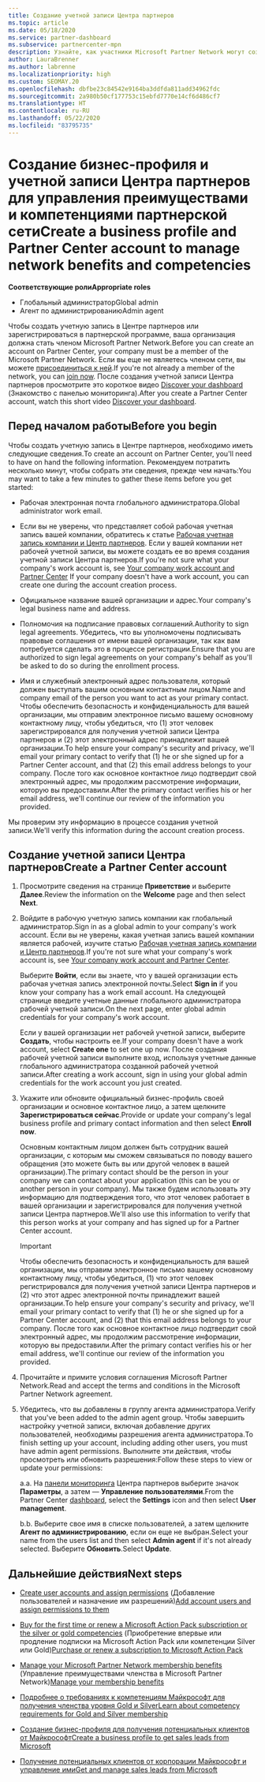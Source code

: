 ```yaml
---
title: Создание учетной записи Центра партнеров
ms.topic: article
ms.date: 05/18/2020
ms.service: partner-dashboard
ms.subservice: partnercenter-mpn
description: Узнайте, как участники Microsoft Partner Network могут создать бизнес-профиль и учетные записи Центра партнеров для управления своими преимуществами и компетенциями в рамках партнерской сети.
author: LauraBrenner
ms.author: labrenne
ms.localizationpriority: high
ms.custom: SEOMAY.20
ms.openlocfilehash: dbfbe23c84542e9164ba3ddfda811add34962fdc
ms.sourcegitcommit: 2a980b50cf177753c15ebfd7770e14cf6d486cf7
ms.translationtype: HT
ms.contentlocale: ru-RU
ms.lasthandoff: 05/22/2020
ms.locfileid: "83795735"
---
```

# <a name="create-a-business-profile-and-partner-center-account-to-manage-network-benefits-and-competencies"></a><span data-ttu-id="c14c9-103">Создание бизнес-профиля и учетной записи Центра партнеров для управления преимуществами и компетенциями партнерской сети</span><span class="sxs-lookup"><span data-stu-id="c14c9-103">Create a business profile and Partner Center account to manage network benefits and competencies</span></span>

<span data-ttu-id="c14c9-104">**Соответствующие роли**</span><span class="sxs-lookup"><span data-stu-id="c14c9-104">**Appropriate roles**</span></span>

- <span data-ttu-id="c14c9-105">Глобальный администратор</span><span class="sxs-lookup"><span data-stu-id="c14c9-105">Global admin</span></span>
- <span data-ttu-id="c14c9-106">Агент по администрированию</span><span class="sxs-lookup"><span data-stu-id="c14c9-106">Admin agent</span></span>

<span data-ttu-id="c14c9-107">Чтобы создать учетную запись в Центре партнеров или зарегистрироваться в партнерской программе, ваша организация должна стать членом Microsoft Partner Network.</span><span class="sxs-lookup"><span data-stu-id="c14c9-107">Before you can create an account on Partner Center, your company must be a member of the Microsoft Partner Network.</span></span> <span data-ttu-id="c14c9-108">Если вы еще не являетесь членом сети, вы можете [присоединиться к ней](https://partner.microsoft.com/commercial#).</span><span class="sxs-lookup"><span data-stu-id="c14c9-108">If you're not already a member of the network, you can [join now](https://partner.microsoft.com/commercial#).</span></span> <span data-ttu-id="c14c9-109">После создания учетной записи Центра партнеров просмотрите это короткое видео [Discover your dashboard](https://vimeo.com/290338211) (Знакомство с панелью мониторинга).</span><span class="sxs-lookup"><span data-stu-id="c14c9-109">After you create a Partner Center account, watch this short video [Discover your dashboard](https://vimeo.com/290338211).</span></span>

## <a name="before-you-begin"></a><span data-ttu-id="c14c9-110">Перед началом работы</span><span class="sxs-lookup"><span data-stu-id="c14c9-110">Before you begin</span></span>

<span data-ttu-id="c14c9-111">Чтобы создать учетную запись в Центре партнеров, необходимо иметь следующие сведения.</span><span class="sxs-lookup"><span data-stu-id="c14c9-111">To create an account on Partner Center, you'll need to have on hand the following information.</span></span> <span data-ttu-id="c14c9-112">Рекомендуем потратить несколько минут, чтобы собрать эти сведения, прежде чем начать:</span><span class="sxs-lookup"><span data-stu-id="c14c9-112">You may want to take a few minutes to gather these items before you get started:</span></span>

-   <span data-ttu-id="c14c9-113">Рабочая электронная почта глобального администратора.</span><span class="sxs-lookup"><span data-stu-id="c14c9-113">Global administrator work email.</span></span>

-   <span data-ttu-id="c14c9-114">Если вы не уверены, что представляет собой рабочая учетная запись вашей компании, обратитесь к статье [Рабочая учетная запись компании и Центр партнеров](azure-active-directory-tenants-and-partner-center.md). Если у вашей компании нет рабочей учетной записи, вы можете создать ее во время создания учетной записи Центра партнеров.</span><span class="sxs-lookup"><span data-stu-id="c14c9-114">If you're not sure what your company's work account is, see [Your company work account and Partner Center](azure-active-directory-tenants-and-partner-center.md) If your company doesn't have a work account, you can create one during the account creation process.</span></span> 

-   <span data-ttu-id="c14c9-115">Официальное название вашей организации и адрес.</span><span class="sxs-lookup"><span data-stu-id="c14c9-115">Your company's legal business name and address.</span></span>  

-   <span data-ttu-id="c14c9-116">Полномочия на подписание правовых соглашений.</span><span class="sxs-lookup"><span data-stu-id="c14c9-116">Authority to sign legal agreements.</span></span> <span data-ttu-id="c14c9-117">Убедитесь, что вы уполномочены подписывать правовые соглашения от имени вашей организации, так как вам потребуется сделать это в процессе регистрации.</span><span class="sxs-lookup"><span data-stu-id="c14c9-117">Ensure that you are authorized to sign legal agreements on your company's behalf as you'll be asked to do so during the enrollment process.</span></span>

-   <span data-ttu-id="c14c9-118">Имя и служебный электронный адрес пользователя, который должен выступать вашим основным контактным лицом.</span><span class="sxs-lookup"><span data-stu-id="c14c9-118">Name and company email of the person you want to act as your primary contact.</span></span> <span data-ttu-id="c14c9-119">Чтобы обеспечить безопасность и конфиденциальность для вашей организации, мы отправим электронное письмо вашему основному контактному лицу, чтобы убедиться, что (1) этот человек зарегистрировался для получения учетной записи Центра партнеров и (2) этот электронный адрес принадлежит вашей организации.</span><span class="sxs-lookup"><span data-stu-id="c14c9-119">To help ensure your company's security and privacy, we'll email your primary contact to verify that (1) he or she signed up for a Partner Center account, and that (2) this email address belongs to your company.</span></span> <span data-ttu-id="c14c9-120">После того как основное контактное лицо подтвердит свой электронный адрес, мы продолжим рассмотрение информации, которую вы предоставили.</span><span class="sxs-lookup"><span data-stu-id="c14c9-120">After the primary contact verifies his or her email address, we'll continue our review of the information you provided.</span></span>

<span data-ttu-id="c14c9-121">Мы проверим эту информацию в процессе создания учетной записи.</span><span class="sxs-lookup"><span data-stu-id="c14c9-121">We'll verify this information during the account creation process.</span></span> 
 
## <a name="create-a-partner-center-account"></a><span data-ttu-id="c14c9-122">Создание учетной записи Центра партнеров</span><span class="sxs-lookup"><span data-stu-id="c14c9-122">Create a Partner Center account</span></span>

1.  <span data-ttu-id="c14c9-123">Просмотрите сведения на странице **Приветствие** и выберите **Далее**.</span><span class="sxs-lookup"><span data-stu-id="c14c9-123">Review the information on the **Welcome** page and then select **Next**.</span></span>

2.  <span data-ttu-id="c14c9-124">Войдите в рабочую учетную запись компании как глобальный администратор.</span><span class="sxs-lookup"><span data-stu-id="c14c9-124">Sign in as a global admin to your company's work account.</span></span> <span data-ttu-id="c14c9-125">Если вы не уверены, какая учетная запись вашей компании является рабочей, изучите статью [Рабочая учетная запись компании и Центр партнеров](azure-active-directory-tenants-and-partner-center.md).</span><span class="sxs-lookup"><span data-stu-id="c14c9-125">If you're not sure what your company's work account   is, see [Your company work account and Partner Center](azure-active-directory-tenants-and-partner-center.md).</span></span>

    <span data-ttu-id="c14c9-126">Выберите **Войти**, если вы знаете, что у вашей организации есть рабочая учетная запись электронной почты.</span><span class="sxs-lookup"><span data-stu-id="c14c9-126">Select **Sign in** if you know your company has a work email account.</span></span> <span data-ttu-id="c14c9-127">На следующей странице введите учетные данные глобального администратора рабочей учетной записи.</span><span class="sxs-lookup"><span data-stu-id="c14c9-127">On the next page, enter global admin credentials for your company's work account.</span></span> 

    <span data-ttu-id="c14c9-128">Если у вашей организации нет рабочей учетной записи, выберите **Создать**, чтобы настроить ее.</span><span class="sxs-lookup"><span data-stu-id="c14c9-128">If your company doesn't have a work account, select **Create one** to set one up now.</span></span> <span data-ttu-id="c14c9-129">После создания рабочей учетной записи выполните вход, используя учетные данные глобального администратора созданной рабочей учетной записи.</span><span class="sxs-lookup"><span data-stu-id="c14c9-129">After creating a work account, sign in using your global admin credentials for the work account you just created.</span></span>

3.  <span data-ttu-id="c14c9-130">Укажите или обновите официальный бизнес-профиль своей организации и основное контактное лицо, а затем щелкните **Зарегистрироваться сейчас**.</span><span class="sxs-lookup"><span data-stu-id="c14c9-130">Provide or update your company's legal business profile and primary contact information and then select **Enroll now**.</span></span> 

    <span data-ttu-id="c14c9-131">Основным контактным лицом должен быть сотрудник вашей организации, с которым мы сможем связываться по поводу вашего обращения (это можете быть вы или другой человек в вашей организации).</span><span class="sxs-lookup"><span data-stu-id="c14c9-131">The primary contact should be the person in your company we can contact about your application (this can be you or another person in your company).</span></span> <span data-ttu-id="c14c9-132">Мы также будем использовать эту информацию для подтверждения того, что этот человек работает в вашей организации и зарегистрировался для получения учетной записи Центра партнеров.</span><span class="sxs-lookup"><span data-stu-id="c14c9-132">We'll also use this information to verify that this person works at your company and has signed up for a Partner Center account.</span></span>

    > [!IMPORTANT]  
    > <span data-ttu-id="c14c9-133">Чтобы обеспечить безопасность и конфиденциальность для вашей организации, мы отправим электронное письмо вашему основному контактному лицу, чтобы убедиться, (1) что этот человек регистрировался для получения учетной записи Центра партнеров и (2) что этот адрес электронной почты принадлежит вашей организации.</span><span class="sxs-lookup"><span data-stu-id="c14c9-133">To help ensure your company's security and privacy, we'll email your primary contact to verify that (1) he or she signed up for a Partner Center account, and (2) that this email address belongs to your company.</span></span> <span data-ttu-id="c14c9-134">После того как основное контактное лицо подтвердит свой электронный адрес, мы продолжим рассмотрение информации, которую вы предоставили.</span><span class="sxs-lookup"><span data-stu-id="c14c9-134">After the primary contact verifies his or her email address, we'll continue our review of the information you provided.</span></span>

4.  <span data-ttu-id="c14c9-135">Прочитайте и примите условия соглашения Microsoft Partner Network.</span><span class="sxs-lookup"><span data-stu-id="c14c9-135">Read and accept the terms and conditions in the Microsoft Partner Network agreement.</span></span> 

5.  <span data-ttu-id="c14c9-136">Убедитесь, что вы добавлены в группу агента администратора.</span><span class="sxs-lookup"><span data-stu-id="c14c9-136">Verify that you've been added to the admin agent group.</span></span> <span data-ttu-id="c14c9-137">Чтобы завершить настройку учетной записи, включая добавление других пользователей, необходимы разрешения агента администратора.</span><span class="sxs-lookup"><span data-stu-id="c14c9-137">To finish setting up your account, including adding other users, you must have admin agent permissions.</span></span> <span data-ttu-id="c14c9-138">Выполните эти действия, чтобы просмотреть или обновить разрешения:</span><span class="sxs-lookup"><span data-stu-id="c14c9-138">Follow these steps to view or update your permissions:</span></span>

    <span data-ttu-id="c14c9-139">a.</span><span class="sxs-lookup"><span data-stu-id="c14c9-139">a.</span></span> <span data-ttu-id="c14c9-140">На [панели мониторинга](https://partner.microsoft.com/dashboard/home**) Центра партнеров выберите значок **Параметры**, а затем — **Управление пользователями**.</span><span class="sxs-lookup"><span data-stu-id="c14c9-140">From the Partner Center [dashboard](https://partner.microsoft.com/dashboard/home**), select the **Settings** icon and then select **User management**.</span></span>  

    <span data-ttu-id="c14c9-141">b.</span><span class="sxs-lookup"><span data-stu-id="c14c9-141">b.</span></span> <span data-ttu-id="c14c9-142">Выберите свое имя в списке пользователей, а затем щелкните **Агент по администрированию**, если он еще не выбран.</span><span class="sxs-lookup"><span data-stu-id="c14c9-142">Select your name from the users list and then select **Admin agent** if it's not already selected.</span></span> <span data-ttu-id="c14c9-143">Выберите **Обновить**.</span><span class="sxs-lookup"><span data-stu-id="c14c9-143">Select **Update**.</span></span>  

## <a name="next-steps"></a><span data-ttu-id="c14c9-144">Дальнейшие действия</span><span class="sxs-lookup"><span data-stu-id="c14c9-144">Next steps</span></span>

-   <span data-ttu-id="c14c9-145">[Create user accounts and assign permissions](create-user-accounts-and-set-permissions.md) (Добавление пользователей и назначение им разрешений)</span><span class="sxs-lookup"><span data-stu-id="c14c9-145">[Add account users and assign permissions to them](create-user-accounts-and-set-permissions.md)</span></span>

-   <span data-ttu-id="c14c9-146">[Buy for the first time or renew a Microsoft Action Pack subscription or the silver or gold competencies](mpn-get-action-pack.md) (Приобретение впервые или продление подписки на Microsoft Action Pack или компетенции Silver или Gold)</span><span class="sxs-lookup"><span data-stu-id="c14c9-146">[Purchase or renew a subscription to Microsoft Action Pack](mpn-get-action-pack.md)</span></span>

-   <span data-ttu-id="c14c9-147">[Manage your Microsoft Partner Network membership benefits](manage-your-partner-network-benefits.md) (Управление преимуществами членства в Microsoft Partner Network)</span><span class="sxs-lookup"><span data-stu-id="c14c9-147">[Manage your membership benefits](manage-your-partner-network-benefits.md)</span></span>

-   [<span data-ttu-id="c14c9-148">Подробнее о требованиях к компетенциям Майкрософт для получения членства уровня Gold и Silver</span><span class="sxs-lookup"><span data-stu-id="c14c9-148">Learn about competency requirements for Gold and Silver membership</span></span>](https://partner.microsoft.com/membership/competencies)

-   [<span data-ttu-id="c14c9-149">Создание бизнес-профиля для получения потенциальных клиентов от Майкрософт</span><span class="sxs-lookup"><span data-stu-id="c14c9-149">Create a business profile to get sales leads from Microsoft</span></span>](create-a-marketing-profile.md)

-   [<span data-ttu-id="c14c9-150">Получение потенциальных клиентов от корпорации Майкрософт и управление ими</span><span class="sxs-lookup"><span data-stu-id="c14c9-150">Get and manage sales leads from Microsoft</span></span>](responding-to-referrals.md)